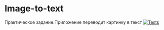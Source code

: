 # Image-to-text
Практическое задание.Приложение переводит картинку в текст
[![Tests](https://github.com/IvanTimonin08/Image-to-text/actions/workflows/python-app.yml/badge.svg)](https://github.com/IvanTimonin08/Image-to-text/actions/workflows/python-app.yml)
